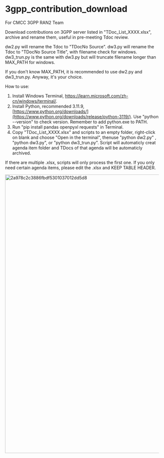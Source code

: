 # 3gpp_contribution_download

For CMCC 3GPP RAN2 Team

Download contributions on 3GPP server listed in "TDoc_List_XXXX.xlsx", archive and rename them, useful in pre-meeting Tdoc review.

dw2.py will rename the Tdoc to "TDocNo Source". dw3.py will rename the Tdoc to "TDocNo Source Title", with filename check for windows. dw3_trun.py is the same with dw3.py but will truncate filename longer than MAX_PATH for windows.

If you don't know MAX_PATH, it is recommended to use dw2.py and dw3_trun.py. Anyway, it's your choice.

How to use:
  1. Install Windows Terminal, https://learn.microsoft.com/zh-cn/windows/terminal/.
  2. Install Python, recommended 3.11.9, [https://www.python.org/downloads/](https://www.python.org/downloads/release/python-3119/). Use "python --version" to check version. Remember to add python.exe to PATH.
  3. Run "pip install pandas openpyxl requests" in Terminal.
  4. Copy "TDoc_List_XXXX.xlsx" and scripts to an empty folder, right-click on blank and choose "Open in the terminal", thenuse "python dw2.py" , "python dw3.py", or "python dw3_trun.py". Script will automaticly creat agenda item folder and TDocs of that agenda will be automaticly archived. 

If there are multiple .xlsx, scripts will only process the first one.
If you only need certain agenda items, please edit the .xlsx and KEEP TABLE HEADER.



<img width="912" alt="2a978c2c3886fbdf5301037012dd5d8" src="https://github.com/user-attachments/assets/b9718a3b-fbbc-4631-b55d-c93c4635eb81">
